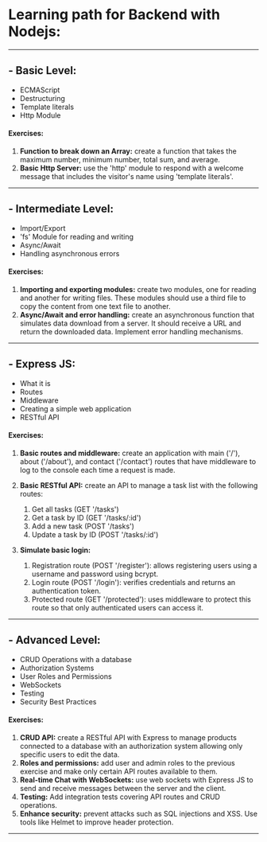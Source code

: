 # Learning path for Backend with Nodejs:
---
## - Basic Level:
- ECMAScript
- Destructuring
- Template literals
- Http Module

#### Exercises:
1. **Function to break down an Array:** create a function that takes the maximum number, minimum number, total sum, and average.
2. **Basic Http Server:** use the 'http' module to respond with a welcome message that includes the visitor's name using 'template literals'.

---
## - Intermediate Level:
- Import/Export
- 'fs' Module for reading and writing
- Async/Await
- Handling asynchronous errors

#### Exercises:
1. **Importing and exporting modules:** create two modules, one for reading and another for writing files. These modules should use a third file to copy the content from one text file to another.
2. **Async/Await and error handling:** create an asynchronous function that simulates data download from a server. It should receive a URL and return the downloaded data. Implement error handling mechanisms.

---
## - Express JS:
- What it is
- Routes
- Middleware
- Creating a simple web application
- RESTful API

#### Exercises:
1. **Basic routes and middleware:** create an application with main ('/'), about ('/about'), and contact ('/contact') routes that have middleware to log to the console each time a request is made.
2. **Basic RESTful API:** create an API to manage a task list with the following routes:
    1. Get all tasks (GET '/tasks')
    2. Get a task by ID (GET '/tasks/:id')
    3. Add a new task (POST '/tasks')
    4. Update a task by ID (POST '/tasks/:id')

3. **Simulate basic login:**
    1. Registration route (POST '/register'): allows registering users using a username and password using bcrypt.
    2. Login route (POST '/login'): verifies credentials and returns an authentication token.
    3. Protected route (GET '/protected'): uses middleware to protect this route so that only authenticated users can access it.

---
## - Advanced Level:
- CRUD Operations with a database
- Authorization Systems
- User Roles and Permissions
- WebSockets
- Testing
- Security Best Practices

#### Exercises:
1. **CRUD API:** create a RESTful API with Express to manage products connected to a database with an authorization system allowing only specific users to edit the data.
2. **Roles and permissions:** add user and admin roles to the previous exercise and make only certain API routes available to them.
3. **Real-time Chat with WebSockets:** use web sockets with Express JS to send and receive messages between the server and the client.
4. **Testing:** Add integration tests covering API routes and CRUD operations.
5. **Enhance security:** prevent attacks such as SQL injections and XSS. Use tools like Helmet to improve header protection.

---

